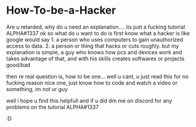 # How-To-be-a-Hacker
Are u retarded, why do u need an explanation.... its just a fucking tutorial ALPHA#1337
ok so
what do u want to do is first know what a hacker is
like google would say
1.
a person who uses computers to gain unauthorized access to data.
2.
a person or thing that hacks or cuts roughly.
but my explanation is simple, a guy who knows how pcs and devices work and takes advantage of that, and with his skills creates softwares or projects good/bad

then re real question is, how to be one...
well u cant, u just read this for no fucking reason nice one, just know how to code and watch a video or something, im not ur guy

well i hope u find this helpfull and if u did dm me on discord for any problems on the tutorial ALPHA#1337


:D
